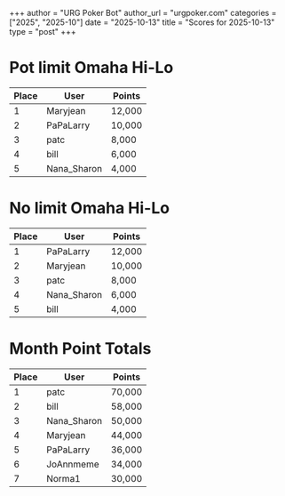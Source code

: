 +++
author = "URG Poker Bot"
author_url = "urgpoker.com"
categories = ["2025", "2025-10"]
date = "2025-10-13"
title = "Scores for 2025-10-13"
type = "post"
+++
# Pot limit Omaha Hi-Lo

| Place | User | Points |
|-------|------|--------|
| 1 | Maryjean | 12,000 |
| 2 | PaPaLarry | 10,000 |
| 3 | patc | 8,000 |
| 4 | bill | 6,000 |
| 5 | Nana_Sharon | 4,000 |

# No limit Omaha Hi-Lo

| Place | User | Points |
|-------|------|--------|
| 1 | PaPaLarry | 12,000 |
| 2 | Maryjean | 10,000 |
| 3 | patc | 8,000 |
| 4 | Nana_Sharon | 6,000 |
| 5 | bill | 4,000 |

# Month Point Totals

| Place | User | Points |
|-------|------|--------|
| 1 | patc | 70,000 |
| 2 | bill | 58,000 |
| 3 | Nana_Sharon | 50,000 |
| 4 | Maryjean | 44,000 |
| 5 | PaPaLarry | 36,000 |
| 6 | JoAnnmeme | 34,000 |
| 7 | Norma1 | 30,000 |
